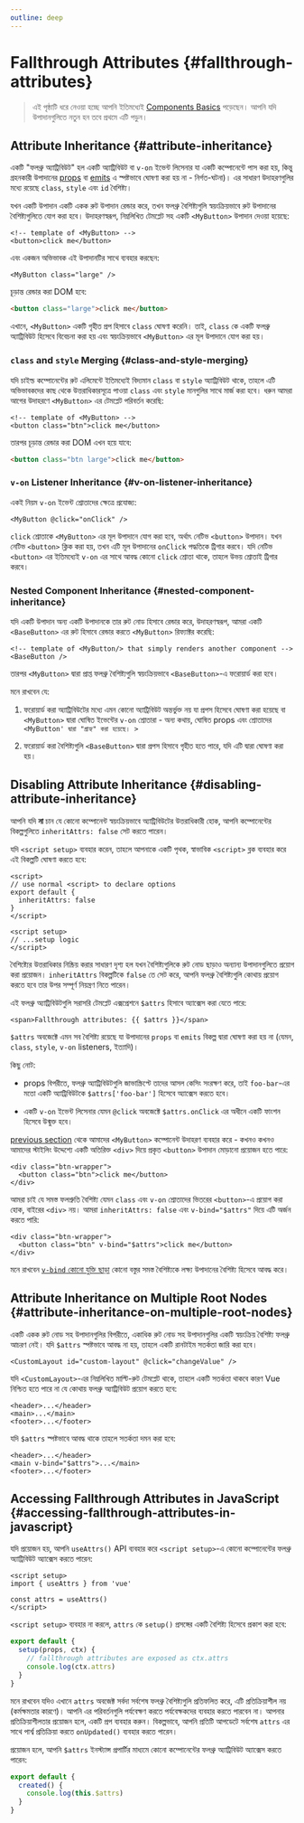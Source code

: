 ```yaml
---
outline: deep
---
```


# Fallthrough Attributes {#fallthrough-attributes}

> এই পৃষ্ঠাটি ধরে নেওয়া হচ্ছে আপনি ইতিমধ্যেই [Components Basics](/guide/essentials/component-basics) পড়েছেন। আপনি যদি উপাদানগুলিতে নতুন হন তবে প্রথমে এটি পড়ুন।

## Attribute Inheritance {#attribute-inheritance}

একটি "ফলথ্রু অ্যাট্রিবিউট" হল একটি অ্যাট্রিবিউট বা `v-on` ইভেন্ট লিসেনার যা একটি কম্পোনেন্টে পাস করা হয়, কিন্তু গ্রহনকারী উপাদানের [props](./props) বা [emits](./events#declaring) এ স্পষ্টভাবে ঘোষণা করা হয় না - নির্গত-ঘটনা)। এর সাধারণ উদাহরণগুলির মধ্যে রয়েছে `class`, `style` এবং `id` বৈশিষ্ট্য।

যখন একটি উপাদান একটি একক রুট উপাদান রেন্ডার করে, তখন ফলথ্রু বৈশিষ্ট্যগুলি স্বয়ংক্রিয়ভাবে রুট উপাদানের বৈশিষ্ট্যগুলিতে যোগ করা হবে। উদাহরণস্বরূপ, নিম্নলিখিত টেমপ্লেট সহ একটি `<MyButton>` উপাদান দেওয়া হয়েছে:

```vue-html
<!-- template of <MyButton> -->
<button>click me</button>
```

এবং একজন অভিভাবক এই উপাদানটির সাথে ব্যবহার করছেন:

```vue-html
<MyButton class="large" />
```

চূড়ান্ত রেন্ডার করা DOM হবে:

```html
<button class="large">click me</button>
```

এখানে, `<MyButton>` একটি গৃহীত প্রপ হিসাবে `class` ঘোষণা করেনি। তাই, `class` কে একটি ফলথ্রু অ্যাট্রিবিউট হিসেবে বিবেচনা করা হয় এবং স্বয়ংক্রিয়ভাবে `<MyButton>` এর মূল উপাদানে যোগ করা হয়।

### `class` and `style` Merging {#class-and-style-merging}

যদি চাইল্ড কম্পোনেন্টের রুট এলিমেন্টে ইতিমধ্যেই বিদ্যমান `class` বা `style` অ্যাট্রিবিউট থাকে, তাহলে এটি অভিভাবকদের কাছ থেকে উত্তরাধিকারসূত্রে পাওয়া `class` এবং `style` মানগুলির সাথে মার্জ করা হবে। ধরুন আমরা আগের উদাহরণে `<MyButton>` এর টেমপ্লেট পরিবর্তন করেছি:

```vue-html
<!-- template of <MyButton> -->
<button class="btn">click me</button>
```

তারপর চূড়ান্ত রেন্ডার করা DOM এখন হয়ে যাবে:

```html
<button class="btn large">click me</button>
```

### `v-on` Listener Inheritance {#v-on-listener-inheritance}

একই নিয়ম `v-on` ইভেন্ট শ্রোতাদের ক্ষেত্রে প্রযোজ্য:

```vue-html
<MyButton @click="onClick" />
```

`click` শ্রোতাকে `<MyButton>` এর মূল উপাদানে যোগ করা হবে, অর্থাৎ নেটিভ `<button>` উপাদান। যখন নেটিভ `<button>` ক্লিক করা হয়, তখন এটি মূল উপাদানের `onClick` পদ্ধতিকে ট্রিগার করবে। যদি নেটিভ `<button>` এর ইতিমধ্যেই `v-on` এর সাথে আবদ্ধ কোনো `click` শ্রোতা থাকে, তাহলে উভয় শ্রোতাই ট্রিগার করবে।

### Nested Component Inheritance {#nested-component-inheritance}

যদি একটি উপাদান অন্য একটি উপাদানকে তার রুট নোড হিসাবে রেন্ডার করে, উদাহরণস্বরূপ, আমরা একটি `<BaseButton>` এর রুট হিসাবে রেন্ডার করতে `<MyButton>` রিফ্যাক্টর করেছি:

```vue-html
<!-- template of <MyButton/> that simply renders another component -->
<BaseButton />
```

তারপর `<MyButton>` দ্বারা প্রাপ্ত ফলথ্রু বৈশিষ্ট্যগুলি স্বয়ংক্রিয়ভাবে `<BaseButton>`-এ ফরোয়ার্ড করা হবে।

মনে রাখবেন যে:

1. ফরোয়ার্ড করা অ্যাট্রিবিউটের মধ্যে এমন কোনো অ্যাট্রিবিউট অন্তর্ভুক্ত নয় যা প্রপস হিসেবে ঘোষণা করা হয়েছে বা `<MyButton>` দ্বারা ঘোষিত ইভেন্টের `v-on` শ্রোতারা - অন্য কথায়, ঘোষিত props এবং শ্রোতাদের `<MyButton' দ্বারা "গ্রাহ্য" করা হয়েছে। >`

2. ফরোয়ার্ড করা বৈশিষ্ট্যগুলি `<BaseButton>` দ্বারা প্রপস হিসাবে গৃহীত হতে পারে, যদি এটি দ্বারা ঘোষণা করা হয়।

## Disabling Attribute Inheritance {#disabling-attribute-inheritance}

আপনি যদি **না** চান যে কোনো কম্পোনেন্ট স্বয়ংক্রিয়ভাবে অ্যাট্রিবিউটের উত্তরাধিকারী হোক, আপনি কম্পোনেন্টের বিকল্পগুলিতে `inheritAttrs: false` সেট করতে পারেন।

<div class="composition-api">

যদি `<script setup>` ব্যবহার করেন, তাহলে আপনাকে একটি পৃথক, স্বাভাবিক `<script>` ব্লক ব্যবহার করে এই বিকল্পটি ঘোষণা করতে হবে:

```vue
<script>
// use normal <script> to declare options
export default {
  inheritAttrs: false
}
</script>

<script setup>
// ...setup logic
</script>
```

</div>

বৈশিষ্ট্যের উত্তরাধিকার নিষ্ক্রিয় করার সাধারণ দৃশ্য হল যখন বৈশিষ্ট্যগুলিকে রুট নোড ছাড়াও অন্যান্য উপাদানগুলিতে প্রয়োগ করা প্রয়োজন। `inheritAttrs` বিকল্পটিকে `false` তে সেট করে, আপনি ফলথ্রু বৈশিষ্ট্যগুলি কোথায় প্রয়োগ করতে হবে তার উপর সম্পূর্ণ নিয়ন্ত্রণ নিতে পারেন।

এই ফলথ্রু অ্যাট্রিবিউটগুলি সরাসরি টেমপ্লেট এক্সপ্রেশনে `$attrs` হিসাবে অ্যাক্সেস করা যেতে পারে:

```vue-html
<span>Fallthrough attributes: {{ $attrs }}</span>
```

`$attrs` অবজেক্টে এমন সব বৈশিষ্ট্য রয়েছে যা উপাদানের `props` বা `emits` বিকল্প দ্বারা ঘোষণা করা হয় না (যেমন, `class`, `style`, `v-on` listeners, ইত্যাদি)।

কিছু নোট:

- props বিপরীতে, ফলথ্রু অ্যাট্রিবিউটগুলি জাভাস্ক্রিপ্টে তাদের আসল কেসিং সংরক্ষণ করে, তাই `foo-bar`-এর মতো একটি অ্যাট্রিবিউটকে `$attrs['foo-bar']` হিসেবে অ্যাক্সেস করতে হবে।

- একটি `v-on` ইভেন্ট লিসেনার যেমন `@click` অবজেক্টে `$attrs.onClick` এর অধীনে একটি ফাংশন হিসেবে উন্মুক্ত হবে।

[previous section](#attribute-inheritance) থেকে আমাদের `<MyButton>` কম্পোনেন্ট উদাহরণ ব্যবহার করে - কখনও কখনও আমাদের স্টাইলিং উদ্দেশ্যে একটি অতিরিক্ত `<div>` দিয়ে প্রকৃত `<button>` উপাদান মোড়ানো প্রয়োজন হতে পারে:

```vue-html
<div class="btn-wrapper">
  <button class="btn">click me</button>
</div>
```

আমরা চাই যে সমস্ত ফলশ্রুতি বৈশিষ্ট্য যেমন `class` এবং `v-on` শ্রোতাদের ভিতরের `<button>`-এ প্রয়োগ করা হোক, বাইরের `<div>` নয়। আমরা `inheritAttrs: false` এবং `v-bind="$attrs"` দিয়ে এটি অর্জন করতে পারি:

```vue-html{2}
<div class="btn-wrapper">
  <button class="btn" v-bind="$attrs">click me</button>
</div>
```

মনে রাখবেন [`v-bind` কোনো যুক্তি ছাড়া](/guide/essentials/template-syntax#dynamically-binding-multiple-attributes) কোনো বস্তুর সমস্ত বৈশিষ্ট্যকে লক্ষ্য উপাদানের বৈশিষ্ট্য হিসেবে আবদ্ধ করে।

## Attribute Inheritance on Multiple Root Nodes {#attribute-inheritance-on-multiple-root-nodes}

একটি একক রুট নোড সহ উপাদানগুলির বিপরীতে, একাধিক রুট নোড সহ উপাদানগুলির একটি স্বয়ংক্রিয় বৈশিষ্ট্য ফলথ্রু আচরণ নেই। যদি `$attrs` স্পষ্টভাবে আবদ্ধ না হয়, তাহলে একটি রানটাইম সতর্কতা জারি করা হবে।

```vue-html
<CustomLayout id="custom-layout" @click="changeValue" />
```

যদি `<CustomLayout>`-এর নিম্নলিখিত মাল্টি-রুট টেমপ্লেট থাকে, তাহলে একটি সতর্কতা থাকবে কারণ Vue নিশ্চিত হতে পারে না যে কোথায় ফলথ্রু অ্যাট্রিবিউট প্রয়োগ করতে হবে:

```vue-html
<header>...</header>
<main>...</main>
<footer>...</footer>
```

যদি `$attrs` স্পষ্টভাবে আবদ্ধ থাকে তাহলে সতর্কতা দমন করা হবে:

```vue-html{2}
<header>...</header>
<main v-bind="$attrs">...</main>
<footer>...</footer>
```

## Accessing Fallthrough Attributes in JavaScript {#accessing-fallthrough-attributes-in-javascript}

<div class="composition-api">

যদি প্রয়োজন হয়, আপনি `useAttrs()` API ব্যবহার করে `<script setup>`-এ কোনো কম্পোনেন্টের ফলথ্রু অ্যাট্রিবিউট অ্যাক্সেস করতে পারেন:

```vue
<script setup>
import { useAttrs } from 'vue'

const attrs = useAttrs()
</script>
```

`<script setup>` ব্যবহার না করলে, `attrs` কে `setup()` প্রসঙ্গের একটি বৈশিষ্ট্য হিসেবে প্রকাশ করা হবে:

```js
export default {
  setup(props, ctx) {
    // fallthrough attributes are exposed as ctx.attrs
    console.log(ctx.attrs)
  }
}
```

মনে রাখবেন যদিও এখানে `attrs` অবজেক্ট সর্বদা সর্বশেষ ফলথ্রু বৈশিষ্ট্যগুলি প্রতিফলিত করে, এটি প্রতিক্রিয়াশীল নয় (কর্মক্ষমতার কারণে)। আপনি এর পরিবর্তনগুলি পর্যবেক্ষণ করতে পর্যবেক্ষকদের ব্যবহার করতে পারবেন না। আপনার প্রতিক্রিয়াশীলতার প্রয়োজন হলে, একটি প্রপ ব্যবহার করুন। বিকল্পভাবে, আপনি প্রতিটি আপডেটে সর্বশেষ `attrs` এর সাথে পার্শ্ব প্রতিক্রিয়া করতে `onUpdated()` ব্যবহার করতে পারেন।

</div>

<div class="options-api">

প্রয়োজন হলে, আপনি `$attrs` ইনস্ট্যান্স প্রপার্টির মাধ্যমে কোনো কম্পোনেন্টের ফলথ্রু অ্যাট্রিবিউট অ্যাক্সেস করতে পারেন:

```js
export default {
  created() {
    console.log(this.$attrs)
  }
}
```

</div>
